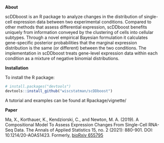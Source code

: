
<b> About </b>

scDDboost is an R package to analyze changes in the distribution of single-cell expression data between two experimental conditions.
Compared to other methods that assess differential expression, scDDboost benefits uniquely from information conveyed by the clustering of cells into cellular subtypes.  Through a novel empirical Bayesian formulation it calculates gene-specific posterior probabilities that 
the marginal expression distribution is the same (or different) between the two conditions.  The implementation in scDDboost treats gene-level expression data within each condition as a mixture of negative binomial distributions.  


<b> Installation </b>

To install the R package:
```R
# install.packages("devtools")
devtools::install_github("wiscstatman/scDDboost")
```
A tutorial and examples can be found at Rpackage/vignette/ 

<b> Paper </b>

Ma, X., Korthauer, K., Kendziorski, C., and Newton, M. A. (2019). A Compositional Model To Assess Expression Changes From Single-Cell RNA-Seq Data. 
The Annals of Applied Statistics 15, no. 2 (2021): 880-901.  DOI: 10.1214/20-AOAS1423.  Formerly, <a href="https://www.biorxiv.org/content/10.1101/655795v1.abstract"> bioRxiv 655795 </a>

